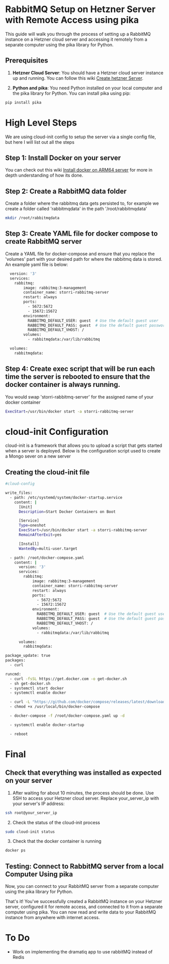 # RabbitMQ Setup on Hetzner Server with Remote Access using pika

This guide will walk you through the process of setting up a RabbitMQ instance on a Hetzner cloud server and accessing it remotely from a separate computer using the pika library for Python.

## Prerequisites
1. **Hetzner Cloud Server**: You should have a Hetzner cloud server instance up and running. You can follow this wiki [Create hetzner Server](https://github.com/Storri-AI/STORRI_WIKIS/blob/main/Hetzner%20Wikis/Create%20New%20Server.md).

2. **Python and pika**: You need Python installed on your local computer and the pika library for Python. You can install pika using pip:

```bash
pip install pika
```

# High Level Steps 
We are using cloud-init config to setup the server via a single config file, but here I will list out all the steps

## Step 1: Install Docker on your server
You can check out this wiki [Install docker on ARM64 server](https://github.com/Storri-AI/STORRI_WIKIS/blob/main/Docker/Installing%20Docker%20on%20ARM%20Server.md) for more in depth understanding of how its done. 

## Step 2: Create a RabbitMQ data folder
Create a folder where the rabbitmq data gets persisted to, for example we create a folder called 'rabbitmqdata' in the path '/root/rabbitmqdata'
```bash
mkdir /root/rabbitmqdata
```

## Step 3: Create YAML file for docker compose to create RabbitMQ server
Create a YAML file for docker-compose and ensure that you replace the 'volumes' part with your desired path for where the rabbitmq data is stored. An example yaml file is below:
```bash
  version: '3'
  services:
    rabbitmq:
        image: rabbitmq:3-management
        container_name: storri-rabbitmq-server
        restart: always
        ports:
          - 5672:5672
          - 15672:15672
        environment:
          RABBITMQ_DEFAULT_USER: guest  # Use the default guest user
          RABBITMQ_DEFAULT_PASS: guest  # Use the default guest password
          RABBITMQ_DEFAULT_VHOST: /
        volumes:
          - rabbitmqdata:/var/lib/rabbitmq

  volumes:
    rabbitmqdata:
```

## Step 4: Create exec script that will be run each time the server is rebooted to ensure that the docker container is always running.
You would swap 'storri-rabbitmq-server' for the assigned name of your docker container
```bash
ExecStart=/usr/bin/docker start -a storri-rabbitmq-server
```
# cloud-init Configuration
cloud-init is a framework that allows you to upload a script that gets started when a server is deployed. Below is the configuration script used to create a Mongo sever on a new server

## Creating the cloud-init file
```bash
#cloud-config

write_files:
  - path: /etc/systemd/system/docker-startup.service
    content: |
      [Unit]
      Description=Start Docker Containers on Boot

      [Service]
      Type=oneshot
      ExecStart=/usr/bin/docker start -a storri-rabbitmq-server
      RemainAfterExit=yes

      [Install]
      WantedBy=multi-user.target

  - path: /root/docker-compose.yaml
    content: |
      version: '3'
      services:
        rabbitmq:
            image: rabbitmq:3-management
            container_name: storri-rabbitmq-server
            restart: always
            ports:
              - 5672:5672
              - 15672:15672
            environment:
              RABBITMQ_DEFAULT_USER: guest  # Use the default guest user
              RABBITMQ_DEFAULT_PASS: guest  # Use the default guest password
              RABBITMQ_DEFAULT_VHOST: /
            volumes:
              - rabbitmqdata:/var/lib/rabbitmq

      volumes:
        rabbitmqdata:

package_update: true
packages:
  - curl

runcmd:
  - curl -fsSL https://get.docker.com -o get-docker.sh
  - sh get-docker.sh
  - systemctl start docker
  - systemctl enable docker

  - curl -L "https://github.com/docker/compose/releases/latest/download/docker-compose-$(uname -s)-$(uname -m)" -o /usr/local/bin/docker-compose
  - chmod +x /usr/local/bin/docker-compose

  - docker-compose -f /root/docker-compose.yaml up -d

  - systemctl enable docker-startup

  - reboot
  ```

# Final
## Check that everything was installed as expected on your server
1. After waiting for about 10 minutes, the process should be done. Use SSH to access your Hetzner cloud server. Replace your_server_ip with your server's IP address:
```bash
ssh root@your_server_ip
```

2. Check the status of the cloud-init process
```bash
sudo cloud-init status
```

3. Check that the docker container is running
```bash
docker ps
```

## Testing: Connect to RabbitMQ server from a local Computer Using pika
Now, you can connect to your RabbitMQ server from a separate computer using the pika library for Python. 

That's it! You've successfully created a RabbitMQ instance on your Hetzner server, configured it for remote access, and connected to it from a separate computer using pika. You can now read and write data to your RabbitMQ instance from anywhere with internet access.


# To Do
* Work on implementing the dramatiq app to use rabbitMQ instead of Redis